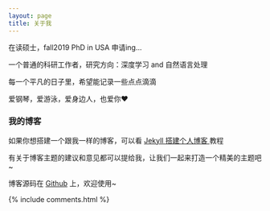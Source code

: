```yaml
---
layout: page
title: 关于我 
---
```


在读硕士，fall2019 PhD in USA 申请ing...
<p>
一个普通的科研工作者，研究方向：深度学习 and 自然语言处理
<p>
每一个平凡的日子里，希望能记录一些点点滴滴
<p>
爱钢琴，爱游泳，爱身边人，也爱你❤️

<p>

<h3> 我的博客 </h3>  


<p>

如果你想搭建一个跟我一样的博客，可以看 
<a href="/2016/10/jekyll_tutorials1/"> Jekyll 搭建个人博客 </a>
教程

<p>

有关于博客主题的建议和意见都可以提给我，让我们一起来打造一个精美的主题吧~ 

<p> 

博客源码在 <a target="_blank" href='https://github.com/leopardpan/leopardpan.github.io/'>Github</a> 上，欢迎使用~

<p> 

<p> 

<p> 


{% include comments.html %}

